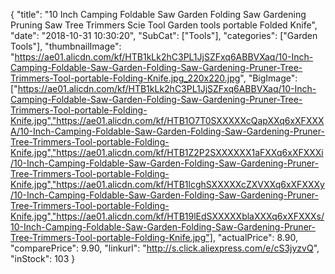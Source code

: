 {
	"title": "10 Inch Camping Foldable Saw Garden Folding Saw Gardening Pruning Saw Tree Trimmers Scie Tool Garden tools portable Folded Knife",
	"date": "2018-10-31 10:30:20",
	"SubCat": ["Tools"],
	"categories": ["Garden Tools"],
	"thumbnailImage": "https://ae01.alicdn.com/kf/HTB1kLk2hC3PL1JjSZFxq6ABBVXaq/10-Inch-Camping-Foldable-Saw-Garden-Folding-Saw-Gardening-Pruner-Tree-Trimmers-Tool-portable-Folding-Knife.jpg_220x220.jpg",
	"BigImage": ["https://ae01.alicdn.com/kf/HTB1kLk2hC3PL1JjSZFxq6ABBVXaq/10-Inch-Camping-Foldable-Saw-Garden-Folding-Saw-Gardening-Pruner-Tree-Trimmers-Tool-portable-Folding-Knife.jpg","https://ae01.alicdn.com/kf/HTB1O7T0SXXXXXcQapXXq6xXFXXXA/10-Inch-Camping-Foldable-Saw-Garden-Folding-Saw-Gardening-Pruner-Tree-Trimmers-Tool-portable-Folding-Knife.jpg","https://ae01.alicdn.com/kf/HTB1Z2P2SXXXXXX1aFXXq6xXFXXXi/10-Inch-Camping-Foldable-Saw-Garden-Folding-Saw-Gardening-Pruner-Tree-Trimmers-Tool-portable-Folding-Knife.jpg","https://ae01.alicdn.com/kf/HTB1lcghSXXXXXcZXVXXq6xXFXXXy/10-Inch-Camping-Foldable-Saw-Garden-Folding-Saw-Gardening-Pruner-Tree-Trimmers-Tool-portable-Folding-Knife.jpg","https://ae01.alicdn.com/kf/HTB19lEdSXXXXXblaXXXq6xXFXXXs/10-Inch-Camping-Foldable-Saw-Garden-Folding-Saw-Gardening-Pruner-Tree-Trimmers-Tool-portable-Folding-Knife.jpg"],
	"actualPrice": 8.90,
	"comparePrice": 9.90,
	"linkurl": "http://s.click.aliexpress.com/e/cS3jyzvQ",
	"inStock": 103
}
